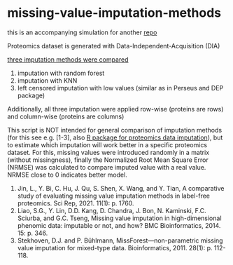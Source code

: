 # missing-value-imputation-methods

this is an accompanying simulation for another [repo](https://github.com/bshashikadze/maternaldiabetes-offspring-liver-omics-paper)


Proteomics dataset is generated with Data-Independent-Acquisition (DIA)

[three imputation methods were compared]()

1. imputation with random forest
2. imputation with KNN
3. left censored imputation with low values (similar as in Perseus and DEP package)

Additionally, all three imputation were applied row-wise (proteins are rows) and column-wise (proteins are columns)


This script is NOT intended for general comparison of imputation methods (for this see e.g. [1-3], also [R package for proteomics data imputation](https://cran.rstudio.com/web/packages/imp4p/index.html)), but to estimate which imputation will work better in a specific proteomics dataset. For this, missing values were introduced randomly in a matrix (without missingness), finally the Normalized Root Mean Square Error (NRMSE) was calculated to compare imputed value with a real value. NRMSE close to 0 indicates better model. 

1.	Jin, L., Y. Bi, C. Hu, J. Qu, S. Shen, X. Wang, and Y. Tian, A comparative study of evaluating missing value imputation methods in label-free proteomics. Sci Rep, 2021. 11(1): p. 1760.
2.	Liao, S.G., Y. Lin, D.D. Kang, D. Chandra, J. Bon, N. Kaminski, F.C. Sciurba, and G.C. Tseng, Missing value imputation in high-dimensional phenomic data: imputable or not, and how? BMC Bioinformatics, 2014. 15: p. 346.
3.	Stekhoven, D.J. and P. Bühlmann, MissForest—non-parametric missing value imputation for mixed-type data. Bioinformatics, 2011. 28(1): p. 112-118.

